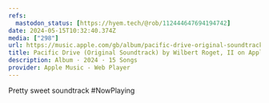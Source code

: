 ```yaml
---
refs:
  mastodon_status: [https://hyem.tech/@rob/112444647694194742]
date: 2024-05-15T10:32:40.374Z
media: ["298"]
url: https://music.apple.com/gb/album/pacific-drive-original-soundtrack/1728887693
title: Pacific Drive (Original Soundtrack) by Wilbert Roget, II on Apple Music
description: Album · 2024 · 15 Songs
provider: Apple Music - Web Player
---
```


Pretty sweet soundtrack #NowPlaying
